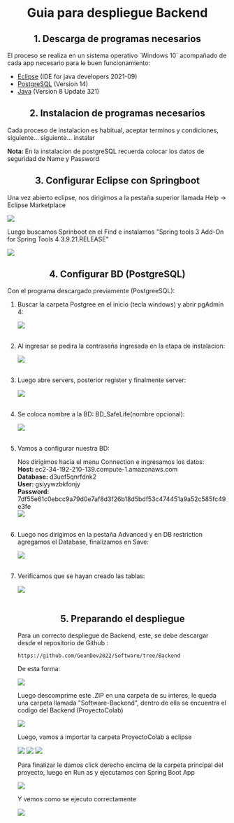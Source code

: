 <h1 align="center">Guia para despliegue Backend</h1>
<!-- ------------------------------------------  -->
<h2 align="center"> 1. Descarga de programas necesarios </h2>

<p>El proceso se realiza en un sistema operativo `Windows 10` acompañado de cada app necesario para le buen funcionamiento: </p>
<ul>
    <li><a href="https://www.eclipse.org/downloads/">Eclipse</a> (IDE for java developers 2021-09)</li>
    <li><a href="https://www.postgresql.org/download/">PostgreSQL</a> (Version 14)</li>
    <li><a href="https://www.java.com/es/download/ie_manual.jsp">Java</a> (Version 8 Update 321)</li>
</ul>
<!-- ------------------------------------------  -->
<h2 align="center"> 2. Instalacion de programas necesarios</h2>

<p>Cada proceso de instalacion es habitual, aceptar terminos y condiciones, siguiente... siguiente... instalar</p>
<strong>Nota: </strong>En la instalacion de postgreSQL recuerda colocar los datos de seguridad de Name y Password
<!-- ------------------------------------------  -->
<h2 align="center"> 3. Configurar Eclipse con Springboot</h2>
 
Una vez abierto eclipse, nos dirigimos a la pestaña superior llamada Help -> Eclipse Marketplace

<img src="./Img/Screenshot_10.png"/>

Luego buscamos Sprinboot en el Find e instalamos "Spring tools 3 Add-On for Spring Tools 4 3.9.21.RELEASE"

<img src="./Img/Screenshot_11.png"/>

<!-- ------------------------------------------  -->
<h2 align="center"> 4. Configurar BD (PostgreSQL)</h2>

<p>Con el programa descargado previamente (PostgreeSQL):</p>

<ol>
    <!-- 1 -->
    <li><p>Buscar la carpeta Postgree en el inicio (tecla windows) y abrir pgAdmin 4: </p>
    <img src="./Img/Screenshot_1.png"/>
    </li></br>
    <!-- 2 -->
    <li><p>Al ingresar se pedira la contraseña ingresada en la etapa de instalacion: </p>
    <img src="./Img/Screenshot_2.png"/>
    </li></br>
    <!-- 3 -->
    <li><p>Luego abre servers, posterior register y finalmente server: </p>
    <img src="./V/Screenshot_3.png"/>
    </li></br>
    <!-- 4 -->
    <li><p>Se coloca nombre a la BD: BD_SafeLife(nombre opcional): </p>
    <img src="./Img/Screenshot_4.png"/>
    </li></br>
    <!-- 5 -->
    <li><p>Vamos a configurar nuestra BD: </p>
    Nos dirigimos hacia el menu Connection e ingresamos los datos:</br>
    <strong>Host: </strong>ec2-34-192-210-139.compute-1.amazonaws.com</br>
    <strong>Database: </strong>d3uef5qnrfdnk2</br>
    <strong>User: </strong>gsiyywzbkfonjy</br>
    <strong>Password: </strong>7df55e61c0ebcc9a79d0e7af8d3f26b18d5bdf53c474451a9a52c585fc49e3fe</br>   
    <img src="./Img/Screenshot_5.png"/>
    </li></br>
    <!-- 6 -->
    <li><p>Luego nos dirigimos en la pestaña Advanced y en DB restriction agregamos el Database, finalizamos en Save: </p>
    <img src="./Img/Screenshot_6.png"/>
    </li></br>
    <!-- 6 -->
    <li><p>Verificamos que se hayan creado las tablas: </p>
    <img src="./Img/Screenshot_7.png"/>
    </li></br>
<!-- ------------------------------------------  -->
<h2 align="center"> 5. Preparando el despliegue</h2>

<p>Para un correcto despliegue de Backend, este, se debe descargar desde el repositorio de Github :</p>

`https://github.com/GeanDev2022/Software/tree/Backend`

<p>De esta forma: </p>
<img src="./Img/Screenshot_8.png"/>

<p>Luego descomprime este .ZIP en una carpeta de su interes, le queda una carpeta llamada "Software-Backend", dentro de ella se encuentra el codigo del Backend (ProyectoColab)</p>
<img src="./Img/Screenshot_9.png"/>

<p>Luego, vamos a importar la carpeta ProyectoColab a eclipse</p>

<img src="./Img/Screenshot_12.png"/>
<img src="./Img/Screenshot_13.png"/>
<img src="./Img/Screenshot_14.png"/>

<p>Para finalizar le damos click derecho encima de la carpeta principal del proyecto, luego en Run as y ejecutamos con Spring Boot App</p>

<img src="./Img/Screenshot_15.png"/>

Y vemos como se ejecuto correctamente

<img src="./Img/Screenshot_16.png"/>

















